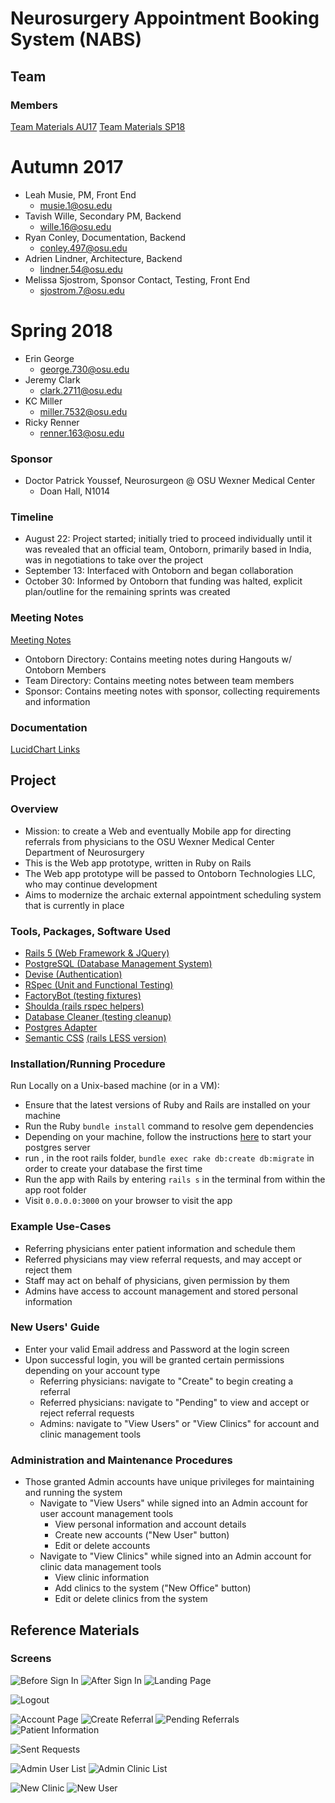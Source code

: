 # Neurosurgery Appointment Booking System (NABS)

## Team

### Members
[Team Materials AU17](https://drive.google.com/open?id=0B6ddZznZSupMM19RbEp4TGNwT0E)
[Team Materials SP18](https://drive.google.com/open?id=1AZRpi3Pc6Q2DraqHKlJkvcFmP0j3AjfT)

# Autumn 2017
- Leah Musie, PM, Front End
	- musie.1@osu.edu
- Tavish Wille, Secondary PM, Backend
	- wille.16@osu.edu
- Ryan Conley, Documentation, Backend
	- conley.497@osu.edu
- Adrien Lindner, Architecture, Backend
	- lindner.54@osu.edu
- Melissa Sjostrom, Sponsor Contact, Testing, Front End
	- sjostrom.7@osu.edu

# Spring 2018
- Erin George
	- george.730@osu.edu
- Jeremy Clark
	- clark.2711@osu.edu
- KC Miller
	- miller.7532@osu.edu
- Ricky Renner
	- renner.163@osu.edu

### Sponsor 
- Doctor Patrick Youssef, Neurosurgeon @ OSU Wexner Medical Center
	- Doan Hall, N1014

### Timeline
- August 22: Project started; initially tried to proceed individually until it was revealed that an official team, Ontoborn, primarily based in India, was in negotiations to take over the project
- September 13: Interfaced with Ontoborn and began collaboration
- October 30: Informed by Ontoborn that funding was halted, explicit plan/outline for the remaining sprints was created

### Meeting Notes
[Meeting Notes](https://drive.google.com/open?id=0B6ddZznZSupMaEVzZExYR0pxbDQ)
- Ontoborn Directory: Contains meeting notes during Hangouts w/ Ontoborn Members
- Team Directory: Contains meeting notes between team members
- Sponsor: Contains meeting notes with sponsor, collecting requirements and information

### Documentation
[LucidChart Links](https://docs.google.com/document/d/1IowPOq2anCaHvJUG5TfFN3ibl4_TieGXR8eaiDRXotQ/edit?usp=sharing)

## Project

### Overview
- Mission: to create a Web and eventually Mobile app for directing referrals from physicians to the OSU Wexner Medical Center Department of Neurosurgery
- This is the Web app prototype, written in Ruby on Rails
- The Web app prototype will be passed to Ontoborn Technologies LLC, who may continue development
- Aims to modernize the archaic external appointment scheduling system that is currently in place

### Tools, Packages, Software Used
- [Rails 5 (Web Framework & JQuery)](https://github.com/rails/rails)
- [PostgreSQL (Database Management System)](https://www.postgresql.org/download/)
- [Devise (Authentication)](https://github.com/plataformatec/devise)
- [RSpec (Unit and Functional Testing)](https://github.com/rspec/rspec-rails)
- [FactoryBot (testing fixtures)](https://github.com/thoughtbot/factory_bot_rails)
- [Shoulda (rails rspec helpers)](https://github.com/thoughtbot/shoulda)
- [Database Cleaner (testing cleanup)](https://github.com/DatabaseCleaner/database_cleaner)
- [Postgres Adapter](https://github.com/ged/ruby-pg)
- [Semantic CSS](https://semantic-ui.com) [(rails LESS version)](https://github.com/Semantic-Org/Semantic-UI-Rails-LESS)

### Installation/Running Procedure
Run Locally on a Unix-based machine (or in a VM):

- Ensure that the latest versions of Ruby and Rails are installed on your machine
- Run the Ruby `bundle install` command to resolve gem dependencies
- Depending on your machine, follow the instructions [here](https://www.postgresql.org/docs/9.1/static/server-start.html) to start your postgres server
- run , in the root rails folder, `bundle exec rake db:create db:migrate` in order to create your database the first time 
- Run the app with Rails by entering `rails s` in the terminal from within the app root folder
- Visit `0.0.0.0:3000` on your browser to visit the app

### Example Use-Cases
- Referring physicians enter patient information and schedule them
- Referred physicians may view referral requests, and may accept or reject them
- Staff may act on behalf of physicians, given permission by them
- Admins have access to account management and stored personal information

### New Users' Guide
- Enter your valid Email address and Password at the login screen
- Upon successful login, you will be granted certain permissions depending on your account type
    - Referring physicians: navigate to "Create" to begin creating a referral
    - Referred physicians: navigate to "Pending" to view and accept or reject referral requests
    - Admins: navigate to "View Users" or "View Clinics" for account and clinic management tools

### Administration and Maintenance Procedures
- Those granted Admin accounts have unique privileges for maintaining and running the system
    - Navigate to "View Users" while signed into an Admin account for user account management tools
        - View personal information and account details
        - Create new accounts ("New User" button)
        - Edit or delete accounts
    - Navigate to "View Clinics" while signed into an Admin account for clinic data management tools
        - View clinic information
        - Add clinics to the system ("New Office" button)
        - Edit or delete clinics from the system
    
## Reference Materials

### Screens
![Before Sign In](/screens/before_sign_in.png?raw=true "Before Signing In")
![After Sign In](/screens/after_sign_in.png?raw=true "After Signing In")
![Landing Page](/screens/landing_page.png?raw=true "Plain Landing Page")

![Logout](/screens/logout.png?raw=true "Logout")

![Account Page](/screens/account_page.png?raw=true "Account Page")
![Create Referral](/screens/create_referral.png?raw=true "Create Referral")
![Pending Referrals](/screens/pending_referrals.png?raw=true "Pending Referrals")
![Patient Information](/screens/send_referral.png?raw=true "Patient Information")

![Sent Requests](/screens/sent_requests.png?raw=true "Sent Requests")

![Admin User List](/screens/admin_user_list.png?raw=true "Admin User Listing")
![Admin Clinic List](/screens/admin_clinic_list.png?raw=true "Admin Clinic Listing")

![New Clinic](/screens/new_clinic.png?raw=true "New Clinic")
![New User](/screens/new_user.png?raw=true "New User")
